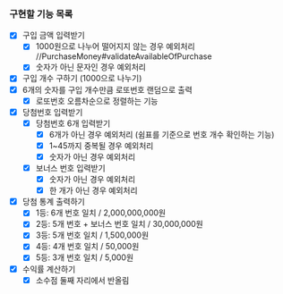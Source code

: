 ### 구현할 기능 목록

- [x] 구입 금액 입력받기
    - [x] 1000원으로 나누어 떨어지지 않는 경우 예외처리 //PurchaseMoney#validateAvailableOfPurchase
    - [x] 숫자가 아닌 문자인 경우 예외처리
- [x] 구입 개수 구하기 (1000으로 나누기)
- [x] 6개의 숫자를 구입 개수만큼 로또번호 랜덤으로 출력
    - [x] 로또번호 오름차순으로 정렬하는 기능
- [x] 당첨번호 입력받기
    - [x] 당첨번호 6개 입력받기
        - [x] 6개가 아닌 경우 예외처리 (쉼표를 기준으로 번호 개수 확인하는 기능)
        - [x] 1~45까지 중복될 경우 예외처리
        - [x] 숫자가 아닌 경우 예외처리
    - [x] 보너스 번호 입력받기
        - [x] 숫자가 아닌 경우 예외처리
        - [x] 한 개가 아닌 경우 예외처리
- [x] 당첨 통계 출력하기
    - [x] 1등: 6개 번호 일치 / 2,000,000,000원
    - [x] 2등: 5개 번호 + 보너스 번호 일치 / 30,000,000원
    - [x] 3등: 5개 번호 일치 / 1,500,000원
    - [x] 4등: 4개 번호 일치 / 50,000원
    - [x] 5등: 3개 번호 일치 / 5,000원
- [x] 수익률 계산하기
    - [x] 소수점 둘째 자리에서 반올림